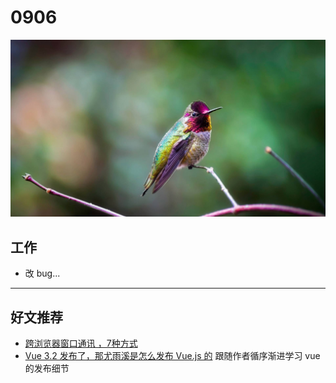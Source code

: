 
# 0906

![](./bg-imgs/0906.jpg)

## 工作

- 改 bug...



---

## 好文推荐

- [跨浏览器窗口通讯 ，7种方式](https://juejin.cn/post/7002012595200720927)
- [Vue 3.2 发布了，那尤雨溪是怎么发布 Vue.js 的](https://juejin.cn/post/6997943192851054606) 跟随作者循序渐进学习 vue 的发布细节
